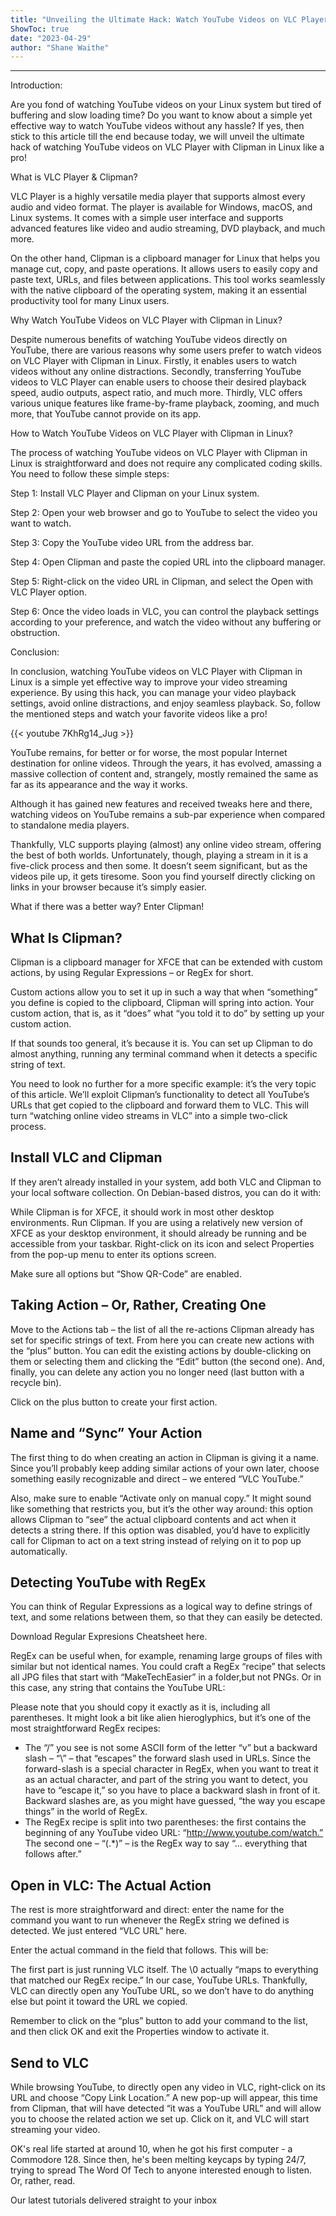 ```yaml
---
title: "Unveiling the Ultimate Hack: Watch YouTube Videos on VLC Player with Clipman in Linux Like a Pro!"
ShowToc: true 
date: "2023-04-29"
author: "Shane Waithe"
---
```

*****
Introduction:

Are you fond of watching YouTube videos on your Linux system but tired of buffering and slow loading time? Do you want to know about a simple yet effective way to watch YouTube videos without any hassle? If yes, then stick to this article till the end because today, we will unveil the ultimate hack of watching YouTube videos on VLC Player with Clipman in Linux like a pro!

What is VLC Player & Clipman?

VLC Player is a highly versatile media player that supports almost every audio and video format. The player is available for Windows, macOS, and Linux systems. It comes with a simple user interface and supports advanced features like video and audio streaming, DVD playback, and much more.

On the other hand, Clipman is a clipboard manager for Linux that helps you manage cut, copy, and paste operations. It allows users to easily copy and paste text, URLs, and files between applications. This tool works seamlessly with the native clipboard of the operating system, making it an essential productivity tool for many Linux users.

Why Watch YouTube Videos on VLC Player with Clipman in Linux?

Despite numerous benefits of watching YouTube videos directly on YouTube, there are various reasons why some users prefer to watch videos on VLC Player with Clipman in Linux. Firstly, it enables users to watch videos without any online distractions. Secondly, transferring YouTube videos to VLC Player can enable users to choose their desired playback speed, audio outputs, aspect ratio, and much more. Thirdly, VLC offers various unique features like frame-by-frame playback, zooming, and much more, that YouTube cannot provide on its app.

How to Watch YouTube Videos on VLC Player with Clipman in Linux?

The process of watching YouTube videos on VLC Player with Clipman in Linux is straightforward and does not require any complicated coding skills. You need to follow these simple steps:

Step 1: Install VLC Player and Clipman on your Linux system.

Step 2: Open your web browser and go to YouTube to select the video you want to watch.

Step 3: Copy the YouTube video URL from the address bar.

Step 4: Open Clipman and paste the copied URL into the clipboard manager.

Step 5: Right-click on the video URL in Clipman, and select the Open with VLC Player option.

Step 6: Once the video loads in VLC, you can control the playback settings according to your preference, and watch the video without any buffering or obstruction.

Conclusion:

In conclusion, watching YouTube videos on VLC Player with Clipman in Linux is a simple yet effective way to improve your video streaming experience. By using this hack, you can manage your video playback settings, avoid online distractions, and enjoy seamless playback. So, follow the mentioned steps and watch your favorite videos like a pro!

{{< youtube 7KhRg14_Jug >}} 



YouTube remains, for better or for worse, the most popular Internet destination for online videos. Through the years, it has evolved, amassing a massive collection of content and, strangely, mostly remained the same as far as its appearance and the way it works.
 
Although it has gained new features and received tweaks here and there, watching videos on YouTube remains a sub-par experience when compared to standalone media players.
 
Thankfully, VLC supports playing (almost) any online video stream, offering the best of both worlds. Unfortunately, though, playing a stream in it is a five-click process and then some. It doesn’t seem significant, but as the videos pile up, it gets tiresome. Soon you find yourself directly clicking on links in your browser because it’s simply easier.
 
What if there was a better way? Enter Clipman!
 
## What Is Clipman?
 
Clipman is a clipboard manager for XFCE that can be extended with custom actions, by using Regular Expressions – or RegEx for short.
 
Custom actions allow you to set it up in such a way that when “something” you define is copied to the clipboard, Clipman will spring into action. Your custom action, that is, as it “does” what “you told it to do” by setting up your custom action.
 
If that sounds too general, it’s because it is. You can set up Clipman to do almost anything, running any terminal command when it detects a specific string of text.
 
You need to look no further for a more specific example: it’s the very topic of this article. We’ll exploit Clipman’s functionality to detect all YouTube’s URLs that get copied to the clipboard and forward them to VLC. This will turn “watching online video streams in VLC” into a simple two-click process.
 
## Install VLC and Clipman
 
If they aren’t already installed in your system, add both VLC and Clipman to your local software collection. On Debian-based distros, you can do it with:
 
While Clipman is for XFCE, it should work in most other desktop environments. Run Clipman. If you are using a relatively new version of XFCE as your desktop environment, it should already be running and be accessible from your taskbar. Right-click on its icon and select Properties from the pop-up menu to enter its options screen.
 

 
Make sure all options but “Show QR-Code” are enabled.
 
## Taking Action – Or, Rather, Creating One
 
Move to the Actions tab – the list of all the re-actions Clipman already has set for specific strings of text. From here you can create new actions with the “plus” button. You can edit the existing actions by double-clicking on them or selecting them and clicking the “Edit” button (the second one). And, finally, you can delete any action you no longer need (last button with a recycle bin).
 
Click on the plus button to create your first action.
 
## Name and “Sync” Your Action
 
The first thing to do when creating an action in Clipman is giving it a name. Since you’ll probably keep adding similar actions of your own later, choose something easily recognizable and direct – we entered “VLC YouTube.”
 
Also, make sure to enable “Activate only on manual copy.” It might sound like something that restricts you, but it’s the other way around: this option allows Clipman to “see” the actual clipboard contents and act when it detects a string there. If this option was disabled, you’d have to explicitly call for Clipman to act on a text string instead of relying on it to pop up automatically.
 
## Detecting YouTube with RegEx
 
You can think of Regular Expressions as a logical way to define strings of text, and some relations between them, so that they can easily be detected.
 
Download Regular Expresions Cheatsheet here.
 
RegEx can be useful when, for example, renaming large groups of files with similar but not identical names. You could craft a RegEx “recipe” that selects all JPG files that start with “MakeTechEasier” in a folder,but not PNGs. Or in this case, any string that contains the YouTube URL:
 
Please note that you should copy it exactly as it is, including all parentheses. It might look a bit like alien hieroglyphics, but it’s one of the most straightforward RegEx recipes:
 
- The “\/” you see is not some ASCII form of the letter “v” but a backward slash – “\” – that “escapes” the forward slash used in URLs. Since the forward-slash is a special character in RegEx, when you want to treat it as an actual character, and part of the string you want to detect, you have to “escape it,” so you have to place a backward slash in front of it. Backward slashes are, as you might have guessed, “the way you escape things” in the world of RegEx.
 - The RegEx recipe is split into two parentheses: the first contains the beginning of any YouTube video URL: “http://www.youtube.com/watch.” The second one – “(.*)” – is the RegEx way to say “… everything that follows after.”

 
## Open in VLC: The Actual Action
 
The rest is more straightforward and direct: enter the name for the command you want to run whenever the RegEx string we defined is detected. We just entered “VLC URL” here.
 
Enter the actual command in the field that follows. This will be:
 
The first part is just running VLC itself. The \0 actually “maps to everything that matched our RegEx recipe.” In our case, YouTube URLs. Thankfully, VLC can directly open any YouTube URL, so we don’t have to do anything else but point it toward the URL we copied.
 
Remember to click on the “plus” button to add your command to the list, and then click OK and exit the Properties window to activate it.
 
## Send to VLC
 
While browsing YouTube, to directly open any video in VLC, right-click on its URL and choose “Copy Link Location.” A new pop-up will appear, this time from Clipman, that will have detected “it was a YouTube URL” and will allow you to choose the related action we set up. Click on it, and VLC will start streaming your video.
 
OK's real life started at around 10, when he got his first computer - a Commodore 128. Since then, he's been melting keycaps by typing 24/7, trying to spread The Word Of Tech to anyone interested enough to listen. Or, rather, read.
 
Our latest tutorials delivered straight to your inbox




